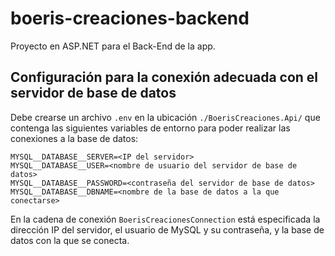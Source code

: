 # boeris-creaciones-backend
Proyecto en ASP.NET para el Back-End de la app.

## Configuración para la conexión adecuada con el servidor de base de datos
Debe crearse un archivo `.env` en la ubicación `./BoerisCreaciones.Api/` que contenga las siguientes variables de entorno para poder realizar las conexiones a la base de datos:
```
MYSQL__DATABASE__SERVER=<IP del servidor>
MYSQL__DATABASE__USER=<nombre de usuario del servidor de base de datos>
MYSQL__DATABASE__PASSWORD=<contraseña del servidor de base de datos>
MYSQL__DATABASE__DBNAME=<nombre de la base de datos a la que conectarse>
```

En la cadena de conexión `BoerisCreacionesConnection` está especificada la dirección IP del servidor, el usuario de MySQL y su contraseña, y la base de datos con la que se conecta.
